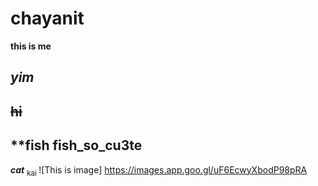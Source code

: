 # chayanit
**this is me**
## *yim*
## ~~hi~~
## **fish  fish_so_cu3te
***cat***
<sub> kai </sub>
![This is image] https://images.app.goo.gl/uF6EcwyXbodP98pRA 
